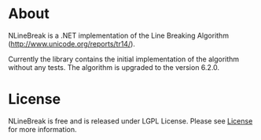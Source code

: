 # About

NLineBreak is a .NET implementation of the Line Breaking Algorithm (http://www.unicode.org/reports/tr14/).

Currently the library contains the initial implementation of the algorithm without any tests.
The algorithm is upgraded to the version 6.2.0.


# License

NLineBreak is free and is released under LGPL License. Please see [License](https://github.com/Rungee/NLineBreak/blob/master/LICENSE.md) for more information.

